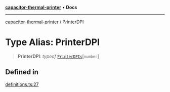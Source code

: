 [**capacitor-thermal-printer**](../README.md) • **Docs**

***

[capacitor-thermal-printer](../README.md) / PrinterDPI

# Type Alias: PrinterDPI

> **PrinterDPI**: *typeof* [`PrinterDPIs`](../variables/PrinterDPIs.md)\[`number`\]

## Defined in

[definitions.ts:27](https://github.com/Malik12tree/capacitor-thermal-printer/blob/af31b0e716868386a8424fb880f64e23e92fe16a/src/definitions.ts#L27)
